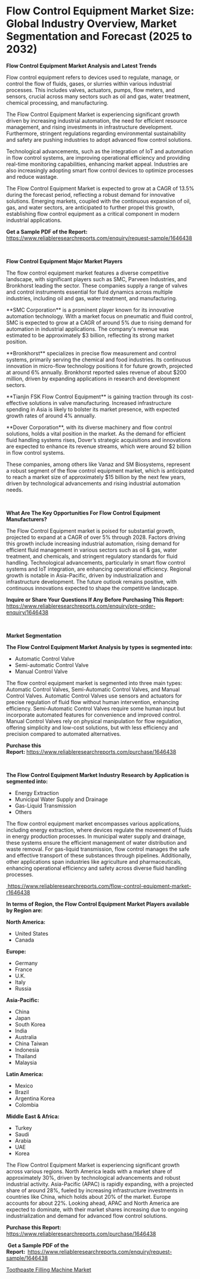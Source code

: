 <p><h1>Flow Control Equipment Market Size: Global Industry Overview, Market Segmentation and Forecast (2025 to 2032)</h1></p><p><strong>Flow Control Equipment Market Analysis and Latest Trends</strong></p>
<p><p>Flow control equipment refers to devices used to regulate, manage, or control the flow of fluids, gases, or slurries within various industrial processes. This includes valves, actuators, pumps, flow meters, and sensors, crucial across many sectors such as oil and gas, water treatment, chemical processing, and manufacturing. </p><p>The Flow Control Equipment Market is experiencing significant growth driven by increasing industrial automation, the need for efficient resource management, and rising investments in infrastructure development. Furthermore, stringent regulations regarding environmental sustainability and safety are pushing industries to adopt advanced flow control solutions.</p><p>Technological advancements, such as the integration of IoT and automation in flow control systems, are improving operational efficiency and providing real-time monitoring capabilities, enhancing market appeal. Industries are also increasingly adopting smart flow control devices to optimize processes and reduce wastage.</p><p>The Flow Control Equipment Market is expected to grow at a CAGR of 13.5% during the forecast period, reflecting a robust demand for innovative solutions. Emerging markets, coupled with the continuous expansion of oil, gas, and water sectors, are anticipated to further propel this growth, establishing flow control equipment as a critical component in modern industrial applications.</p></p>
<p><strong>Get a Sample PDF of the Report:&nbsp;</strong> <a href="https://www.reliableresearchreports.com/enquiry/request-sample/1646438?utm_campaign=2030&utm_medium=2&utm_source=Github&utm_content=ia&utm_term=11042025&utm_id=flow-control-equipment">https://www.reliableresearchreports.com/enquiry/request-sample/1646438</a></p>
<p>&nbsp;</p>
<p><strong>Flow Control Equipment Major Market Players</strong></p>
<p><p>The flow control equipment market features a diverse competitive landscape, with significant players such as SMC, Parveen Industries, and Bronkhorst leading the sector. These companies supply a range of valves and control instruments essential for fluid dynamics across multiple industries, including oil and gas, water treatment, and manufacturing.</p><p>**SMC Corporation** is a prominent player known for its innovative automation technology. With a market focus on pneumatic and fluid control, SMC is expected to grow at a CAGR of around 5% due to rising demand for automation in industrial applications. The company's revenue was estimated to be approximately $3 billion, reflecting its strong market position.</p><p>**Bronkhorst** specializes in precise flow measurement and control systems, primarily serving the chemical and food industries. Its continuous innovation in micro-flow technology positions it for future growth, projected at around 6% annually. Bronkhorst reported sales revenue of about $200 million, driven by expanding applications in research and development sectors.</p><p>**Tianjin FSK Flow Control Equipment** is gaining traction through its cost-effective solutions in valve manufacturing. Increased infrastructure spending in Asia is likely to bolster its market presence, with expected growth rates of around 4% annually. </p><p>**Dover Corporation**, with its diverse machinery and flow control solutions, holds a vital position in the market. As the demand for efficient fluid handling systems rises, Dover’s strategic acquisitions and innovations are expected to enhance its revenue streams, which were around $2 billion in flow control systems.</p><p>These companies, among others like Vanaz and SM Biosystems, represent a robust segment of the flow control equipment market, which is anticipated to reach a market size of approximately $15 billion by the next few years, driven by technological advancements and rising industrial automation needs.</p></p>
<p>&nbsp;</p>
<p><strong>What Are The Key Opportunities For Flow Control Equipment Manufacturers?</strong></p>
<p><p>The Flow Control Equipment market is poised for substantial growth, projected to expand at a CAGR of over 5% through 2028. Factors driving this growth include increasing industrial automation, rising demand for efficient fluid management in various sectors such as oil & gas, water treatment, and chemicals, and stringent regulatory standards for fluid handling. Technological advancements, particularly in smart flow control systems and IoT integration, are enhancing operational efficiency. Regional growth is notable in Asia-Pacific, driven by industrialization and infrastructure development. The future outlook remains positive, with continuous innovations expected to shape the competitive landscape.</p></p>
<p><strong>Inquire or Share Your Questions If Any Before Purchasing This Report:</strong> <a href="https://www.reliableresearchreports.com/enquiry/pre-order-enquiry/1646438?utm_campaign=2030&utm_medium=2&utm_source=Github&utm_content=ia&utm_term=11042025&utm_id=flow-control-equipment">https://www.reliableresearchreports.com/enquiry/pre-order-enquiry/1646438</a></p>
<p>&nbsp;</p>
<p><strong>Market Segmentation</strong></p>
<p><strong>The Flow Control Equipment Market Analysis by types is segmented into:</strong></p>
<p><ul><li>Automatic Control Valve</li><li>Semi-automatic Control Valve</li><li>Manual Control Valve</li></ul></p>
<p><p>The flow control equipment market is segmented into three main types: Automatic Control Valves, Semi-Automatic Control Valves, and Manual Control Valves. Automatic Control Valves use sensors and actuators for precise regulation of fluid flow without human intervention, enhancing efficiency. Semi-Automatic Control Valves require some human input but incorporate automated features for convenience and improved control. Manual Control Valves rely on physical manipulation for flow regulation, offering simplicity and low-cost solutions, but with less efficiency and precision compared to automated alternatives.</p></p>
<p><strong>Purchase this Report:&nbsp;</strong><a href="https://www.reliableresearchreports.com/purchase/1646438?utm_campaign=2030&utm_medium=2&utm_source=Github&utm_content=ia&utm_term=11042025&utm_id=flow-control-equipment">https://www.reliableresearchreports.com/purchase/1646438</a></p>
<p>&nbsp;</p>
<p><strong>The Flow Control Equipment Market Industry Research by Application is segmented into:</strong></p>
<p><ul><li>Energy Extraction</li><li>Municipal Water Supply and Drainage</li><li>Gas-Liquid Transmission</li><li>Others</li></ul></p>
<p><p>The flow control equipment market encompasses various applications, including energy extraction, where devices regulate the movement of fluids in energy production processes. In municipal water supply and drainage, these systems ensure the efficient management of water distribution and waste removal. For gas-liquid transmission, flow control manages the safe and effective transport of these substances through pipelines. Additionally, other applications span industries like agriculture and pharmaceuticals, enhancing operational efficiency and safety across diverse fluid handling processes.</p></p>
<p><a href="https://www.reliableresearchreports.com/flow-control-equipment-market-r1646438?utm_campaign=2030&utm_medium=2&utm_source=Github&utm_content=ia&utm_term=11042025&utm_id=flow-control-equipment">&nbsp;https://www.reliableresearchreports.com/flow-control-equipment-market-r1646438</a></p>
<p><strong>In terms of Region, the Flow Control Equipment Market Players available by Region are:</strong></p>
<p>
    <p> <strong> North America: </strong>
        <ul>
            <li>United States</li>
            <li>Canada</li>
        </ul>
        </p> 
    <p> <strong> Europe: </strong>
        <ul>
            <li>Germany</li>
            <li>France</li>
            <li>U.K.</li>
            <li>Italy</li>
            <li>Russia</li>
        </ul>
        </p> 
    <p> <strong> Asia-Pacific: </strong>
        <ul>
            <li>China</li>
            <li>Japan</li>
            <li>South Korea</li>
            <li>India</li>
            <li>Australia</li>
            <li>China Taiwan</li>
            <li>Indonesia</li>
            <li>Thailand</li>
            <li>Malaysia</li>
        </ul>
        </p> 
    <p> <strong> Latin America: </strong>
        <ul>
            <li>Mexico</li>
            <li>Brazil</li>
            <li>Argentina Korea</li>
            <li>Colombia</li>
        </ul>
        </p> 
    <p> <strong> Middle East & Africa: </strong>
        <ul>
            <li>Turkey</li>
            <li>Saudi</li>
            <li>Arabia</li>
            <li>UAE</li>
            <li>Korea</li>
        </ul>
    </p>
    </p>
<p><p>The Flow Control Equipment Market is experiencing significant growth across various regions. North America leads with a market share of approximately 30%, driven by technological advancements and robust industrial activity. Asia-Pacific (APAC) is rapidly expanding, with a projected share of around 28%, fueled by increasing infrastructure investments in countries like China, which holds about 20% of the market. Europe accounts for about 22%. Looking ahead, APAC and North America are expected to dominate, with their market shares increasing due to ongoing industrialization and demand for advanced flow control solutions.</p></p>
<p><strong>Purchase this Report: </strong><a href="https://www.reliableresearchreports.com/purchase/1646438?utm_campaign=2030&utm_medium=2&utm_source=Github&utm_content=ia&utm_term=11042025&utm_id=flow-control-equipment">https://www.reliableresearchreports.com/purchase/1646438</a></p>
<p>&nbsp;<strong>Get a Sample PDF of the Report:&nbsp;&nbsp;</strong><a href="https://www.reliableresearchreports.com/enquiry/request-sample/1646438?utm_campaign=2030&utm_medium=2&utm_source=Github&utm_content=ia&utm_term=11042025&utm_id=flow-control-equipment">https://www.reliableresearchreports.com/enquiry/request-sample/1646438</a></p>
<p><strong></strong></p>
<p><p><a href="https://github.com/sderolza/Market-Research-Report-List-1/blob/main/toothpaste-filling-machine-market.md?utm_campaign=2030&utm_medium=2&utm_source=Github&utm_content=ia&utm_term=11042025&utm_id=flow-control-equipment">Toothpaste Filling Machine Market</a></p></p>